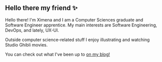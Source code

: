 ## Hello there my friend :sparkles: 

Hello there! I'm Ximena and I am a Computer Sciences graduate and Software Engineer apprentice. My main interests are Software Engineering, DevOps, and lately, UX-UI.

Outside computer science-related stuff I enjoy illustrating and watching Studio Ghibli movies.

You can check out what I've been up to [on my blog!](https://medium.com/@ximena-sandoval-dh)
